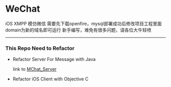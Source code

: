 # WeChat
iOS XMPP 模仿微信
需要先下载openfire，mysql部署成功后修改项目工程里面domain为新的域名即可运行
新手编写，难免有很多问题，请各位大牛轻喷

---
### This Repo Need to Refactor

- Refactor Server For Message with Java

  link to [MChat_Server](https://github.com/Muzry/MChat_Server)

- Refactor iOS Client with Objective C
